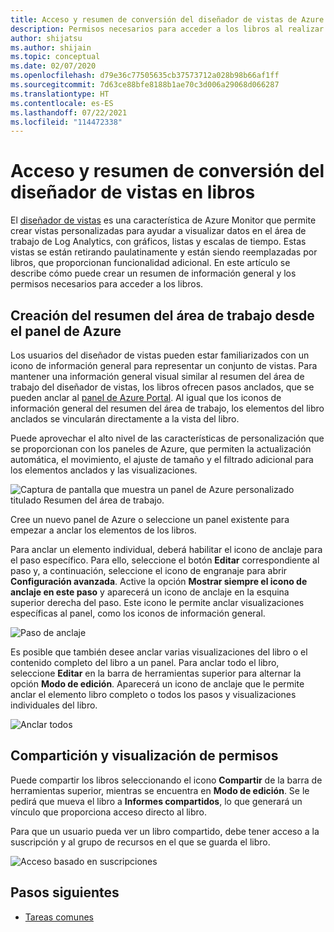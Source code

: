 ```yaml
---
title: Acceso y resumen de conversión del diseñador de vistas de Azure Monitor en libros
description: Permisos necesarios para acceder a los libros al realizar la transición de vistas en Azure Monitor.
author: shijatsu
ms.author: shijain
ms.topic: conceptual
ms.date: 02/07/2020
ms.openlocfilehash: d79e36c77505635cb37573712a028b98b66af1ff
ms.sourcegitcommit: 7d63ce88bfe8188b1ae70c3d006a29068d066287
ms.translationtype: HT
ms.contentlocale: es-ES
ms.lasthandoff: 07/22/2021
ms.locfileid: "114472338"
---
```

# <a name="view-designer-to-workbooks-conversion-summary-and-access"></a>Acceso y resumen de conversión del diseñador de vistas en libros
El [diseñador de vistas](view-designer.md) es una característica de Azure Monitor que permite crear vistas personalizadas para ayudar a visualizar datos en el área de trabajo de Log Analytics, con gráficos, listas y escalas de tiempo. Estas vistas se están retirando paulatinamente y están siendo reemplazadas por libros, que proporcionan funcionalidad adicional. En este artículo se describe cómo puede crear un resumen de información general y los permisos necesarios para acceder a los libros.

## <a name="creating-your-workspace-summary-from-azure-dashboard"></a>Creación del resumen del área de trabajo desde el panel de Azure
Los usuarios del diseñador de vistas pueden estar familiarizados con un icono de información general para representar un conjunto de vistas. Para mantener una información general visual similar al resumen del área de trabajo del diseñador de vistas, los libros ofrecen pasos anclados, que se pueden anclar al [panel de Azure Portal](../../azure-portal/azure-portal-dashboards.md). Al igual que los iconos de información general del resumen del área de trabajo, los elementos del libro anclados se vincularán directamente a la vista del libro.

Puede aprovechar el alto nivel de las características de personalización que se proporcionan con los paneles de Azure, que permiten la actualización automática, el movimiento, el ajuste de tamaño y el filtrado adicional para los elementos anclados y las visualizaciones. 

![Captura de pantalla que muestra un panel de Azure personalizado titulado Resumen del área de trabajo.](media/view-designer-conversion-access/dashboard.png)

Cree un nuevo panel de Azure o seleccione un panel existente para empezar a anclar los elementos de los libros.

Para anclar un elemento individual, deberá habilitar el icono de anclaje para el paso específico. Para ello, seleccione el botón **Editar** correspondiente al paso y, a continuación, seleccione el icono de engranaje para abrir **Configuración avanzada**. Active la opción **Mostrar siempre el icono de anclaje en este paso** y aparecerá un icono de anclaje en la esquina superior derecha del paso. Este icono le permite anclar visualizaciones específicas al panel, como los iconos de información general.

![Paso de anclaje](media/view-designer-conversion-access/pin-step.png)


Es posible que también desee anclar varias visualizaciones del libro o el contenido completo del libro a un panel. Para anclar todo el libro, seleccione **Editar** en la barra de herramientas superior para alternar la opción **Modo de edición**. Aparecerá un icono de anclaje que le permite anclar el elemento libro completo o todos los pasos y visualizaciones individuales del libro.

![Anclar todos](media/view-designer-conversion-access/pin-all.png)

## <a name="sharing-and-viewing-permissions"></a>Compartición y visualización de permisos 

Puede compartir los libros seleccionando el icono **Compartir** de la barra de herramientas superior, mientras se encuentra en **Modo de edición**. Se le pedirá que mueva el libro a **Informes compartidos**, lo que generará un vínculo que proporciona acceso directo al libro.

Para que un usuario pueda ver un libro compartido, debe tener acceso a la suscripción y al grupo de recursos en el que se guarda el libro.

![Acceso basado en suscripciones](media/view-designer-conversion-access/subscription-access.png)

## <a name="next-steps"></a>Pasos siguientes

- [Tareas comunes](view-designer-conversion-tasks.md)